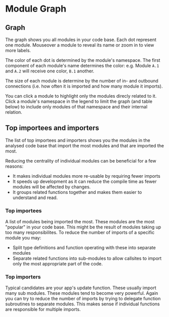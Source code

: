 # Module Graph

## Graph

The graph shows you all modules in your code base. Each dot represent one
module. Mouseover a module to reveal its name or zoom in to view more labels.

The color of each dot is determined by the module's namespace. The first
component of each module's name determines the color: e.g. Module `A.1` and
`A.2` will receive one color, `B.1` another.

The size of each module is determine by the number of in- and outbound
connections (i.e. how often it is imported and how many module it imports).

You can click a module to highlight only the modules direcly related to it.
Click a module's namespace in the legend to limit the graph (and table below) to
include only modules of that namespace and their internal relation.


## Top importees and importers

The list of top importees and importers shows you the modules in the analysed
code base that import the most modules and that are imported the most.

Reducing the centrality of individual modules can be beneficial for a few
reasons:

* It makes individual modules more re-usable by requiring fewer imports
* It speeds up development as it can reduce the compile time as fewer modules
  will be affected by changes.
* It groups related functions together and makes them easier to understand
  and read.

### Top importees

A list of modules being imported the most. These modules are the most "popular"
in your code base. This might be the result of modules taking up too many
responsibilites. To reduce the number of imports of a specific module you may:

* Split type definitions and function operating with these into separate modules
* Separate related functions into sub-modules to allow callsites to import only
  the most appropriate part of the code.

### Top importers

Typical candidates are your app's update function. These usually import many
sub modules. These modules tend to become very powerful. Again you can try to
reduce the number of imports by trying to delegate function subroutines to
separate modules. This makes sense if individual functions are responsible for
multiple imports.
